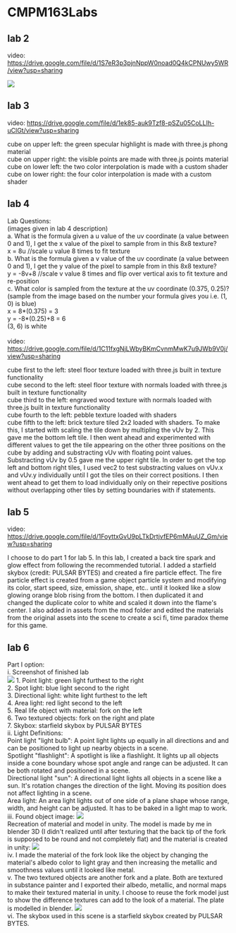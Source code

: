 # CMPM163Labs #
## lab 2 ##
video: https://drive.google.com/file/d/1S7eR3p3pjnNppW0noad0Q4kCPNUwy5WR/view?usp=sharing

![](images/lab2_part2_screenshot.png)

## lab 3 ##
video: https://drive.google.com/file/d/1ek85-auk9Tzf8-pSZu05CoLLIh-uClGt/view?usp=sharing

cube on upper left: the green specular highlight is made with three.js phong material\
cube on upper right: the visible points are made with three.js points material\
cube on lower left: the two color interpolation is made with a custom shader\
cube on lower right: the four color interpolation is made with a custom shader

## lab 4 ##
Lab Questions:\
(images given in lab 4 description)\
a. What is the formula given a u value of the uv coordinate (a value between 0 and 1), I get the x value of the pixel to sample from in this 8x8 texture?\
x = 8u //scale u value 8 times to fit texture \
b. What is the formula given a v value of the uv coordinate (a value between 0 and 1), I get the y value of the pixel to sample from in this 8x8 texture?\
y = -8v+8 //scale v value 8 times and flip over vertical axis to fit texture and re-position \
c. What color is sampled from the texture at the uv coordinate (0.375, 0.25)? (sample from the image based on the number your formula gives you i.e. (1, 0) is blue)\
x = 8*(0.375) = 3 \
y = -8*(0.25)+8 = 6 \
(3, 6) is white\
\
video: https://drive.google.com/file/d/1C11fxgNjLWbyBKmCvnmMwK7u9JWb9V0j/view?usp=sharing

cube first to the left: steel floor texture loaded with three.js built in texture functionality\
cube second to the left: steel floor texture with normals loaded with three.js built in texture functionality\
cube third to the left: engraved wood texture with normals loaded with three.js built in texture functionality\
cube fourth to the left: pebble texture loaded with shaders\
cube fifth to the left: brick texture tiled 2x2 loaded with shaders. To make this, I started with scaling the tile down by multipling the vUv by 2. This gave me the bottom left tile. I then went ahead and experimented with different values to get the tile appearing on the other three positions on the cube by adding and substracting vUv with floating point values. Substracting vUv by 0.5 gave me the upper right tile. In order to get the top left and bottom right tiles, I used vec2 to test substracting values on vUv.x and vUv.y individually until I got the tiles on their correct positions. I then went ahead to get them to load individually only on their repective positions without overlapping other tiles by setting boundaries with if statements.

## lab 5 ##
video: https://drive.google.com/file/d/1FoyttxGvU9pLTkDrtjvfEP6mMAuUZ_Gm/view?usp=sharing

I choose to do part 1 for lab 5. In this lab, I created a back tire spark and glow effect from following the recommended tutorial. I added a starfield skybox (credit: PULSAR BYTES) and created a fire particle effect. The fire particle effect is created from a game object particle system and modifying its color, start speed, size, emission, shape, etc.. until it looked like a slow glowing orange blob rising from the bottom. I then duplicated it and changed the duplicate color to white and scaled it down into the flame's center. I also added in assets from the mod folder and edited the materials from the original assets into the scene to create a sci fi, time paradox theme for this game. 

## lab 6 ##
Part I option: \
i. Screenshot of finished lab\
![](images/lab6_part_i_screenshot.png)
	1. Point light: green light furthest to the right\
	2. Spot light: blue light second to the right\
	3. Directional light: white light furthest to the left\
	4. Area light: red light second to the left\
	5. Real life object with material: fork on the left\
	6. Two textured objects: fork on the right and plate\
	7. Skybox: starfield skybox by PULSAR BYTES\
ii. Light Definitions:\
	Point light "light bulb": A point light lights up equally in all directions and  and can be positioned to light up nearby objects in a scene.\
	Spotlight "flashlight": A spotlight is like a flashlight. It lights up all objects inside a cone boundary whose spot angle and range can be adjusted. It can be both rotated and positioned in a scene.\
	Directional light "sun": A directional light lights all objects in a scene like a sun. It's rotation changes the direction of the light. Moving its position does not affect lighting in a scene.\
	Area light: An area light lights out of one side of a plane shape whose range, width, and height can be adjusted. It has to be baked in a light map to work.\
iii. Found object image: ![](images/lab6_part_iii_realWorld_photo.jpg)\
Recreation of material and model in unity. The model is made by me in blender 3D (I didn't realized until after texturing that the back tip of the fork is supposed to be round and not completely flat) and the material is created in unity:
![](images/lab6_part_iii_recreation_screenshot.png)\
iv. I made the material of the fork look like the object by changing the material's albedo color to light gray and then increasing the metallic and smoothness values until it looked like metal.\
v. The two textured objects are another fork and a plate. Both are textured in substance painter and I exported their albedo, metallic, and normal maps to make their textured material in unity. I choose to reuse the fork model just to show the difference textures can add to the look of a material. The plate is modelled in blender. 
![](images/lab6_part_v_screenshot.png)\
vi. The skybox used in this scene is a starfield skybox created by PULSAR BYTES.